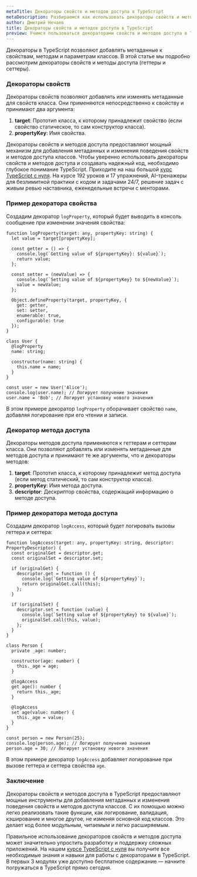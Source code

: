 ```yaml
---
metaTitle: Декораторы свойств и методов доступа в TypeScript
metaDescription: Разбираемся как использовать декораторы свойств и методов доступа в TypeScript
author: Дмитрий Нечаев
title: Декораторы свойств и методов доступа в TypeScript
preview: Учимся пользоваться декораторами свойств и методов доступа в TypeScript. Разбираем примеры использования
---
```


Декораторы в TypeScript позволяют добавлять метаданные к свойствам, методам и параметрам классов. В этой статье мы подробно рассмотрим декораторы свойств и методы доступа (геттеры и сеттеры).

### Декораторы свойств

Декораторы свойств позволяют добавлять или изменять метаданные для свойств класса. Они применяются непосредственно к свойству и принимают два аргумента:

1. **target**: Прототип класса, к которому принадлежит свойство (если свойство статическое, то сам конструктор класса).
2. **propertyKey**: Имя свойства.

Декораторы свойств и методов доступа предоставляют мощный механизм для добавления метаданных и изменения поведения свойств и методов доступа классов. Чтобы уверенно использовать декораторы свойств и методов доступа и создавать надежный код, необходимо глубокое понимание TypeScript. Приходите на наш большой [курс TypeScript с нуля](https://purpleschool.ru/course/typescript?utm_source=knowledgebase&utm_medium=text&utm_campaign=dekoratory-svoystv-i-metodov-dostupa-v-typescript). На курсе 192 уроков и 17 упражнений, AI-тренажеры для безлимитной практики с кодом и задачами 24/7, решение задач с живым ревью наставника, еженедельные встречи с менторами.

### Пример декоратора свойства

Создадим декоратор `logProperty`, который будет выводить в консоль сообщение при изменении значения свойства:

```tsx
function logProperty(target: any, propertyKey: string) {
  let value = target[propertyKey];

  const getter = () => {
    console.log(`Getting value of ${propertyKey}: ${value}`);
    return value;
  };

  const setter = (newValue) => {
    console.log(`Setting value of ${propertyKey} to ${newValue}`);
    value = newValue;
  };

  Object.defineProperty(target, propertyKey, {
    get: getter,
    set: setter,
    enumerable: true,
    configurable: true
  });
}

class User {
  @logProperty
  name: string;

  constructor(name: string) {
    this.name = name;
  }
}

const user = new User('Alice');
console.log(user.name); // Логирует получение значения
user.name = 'Bob'; // Логирует установку нового значения

```

В этом примере декоратор `logProperty` оборачивает свойство `name`, добавляя логирование при его чтении и записи.

### Декоратор метода доступа

Декораторы методов доступа применяются к геттерам и сеттерам класса. Они позволяют добавлять или изменять метаданные для методов доступа и принимают те же аргументы, что и декораторы методов:

1. **target**: Прототип класса, к которому принадлежит метод доступа (если метод статический, то сам конструктор класса).
2. **propertyKey**: Имя метода доступа.
3. **descriptor**: Дескриптор свойства, содержащий информацию о методе доступа.

### Пример декоратора метода доступа

Создадим декоратор `logAccess`, который будет логировать вызовы геттера и сеттера:

```tsx
function logAccess(target: any, propertyKey: string, descriptor: PropertyDescriptor) {
  const originalGet = descriptor.get;
  const originalSet = descriptor.set;

  if (originalGet) {
    descriptor.get = function () {
      console.log(`Getting value of ${propertyKey}`);
      return originalGet.call(this);
    };
  }

  if (originalSet) {
    descriptor.set = function (value) {
      console.log(`Setting value of ${propertyKey} to ${value}`);
      originalSet.call(this, value);
    };
  }
}

class Person {
  private _age: number;

  constructor(age: number) {
    this._age = age;
  }

  @logAccess
  get age(): number {
    return this._age;
  }

  @logAccess
  set age(value: number) {
    this._age = value;
  }
}

const person = new Person(25);
console.log(person.age); // Логирует получение значения
person.age = 30; // Логирует установку нового значения

```

В этом примере декоратор `logAccess` добавляет логирование при вызове геттера и сеттера свойства `age`.

### Заключение

Декораторы свойств и методов доступа в TypeScript предоставляют мощные инструменты для добавления метаданных и изменения поведения свойств и методов доступа классов. С их помощью можно легко реализовать такие функции, как логирование, валидация, кэширование и многое другое, не изменяя основной код классов. Это делает код более модульным, читаемым и легко расширяемым.

Правильное использование декораторов свойств и методов доступа может значительно упростить разработку и поддержку сложных приложений. На нашем [курсе TypeScript с нуля](https://purpleschool.ru/course/typescript?utm_source=knowledgebase&utm_medium=text&utm_campaign=dekoratory-svoystv-i-metodov-dostupa-v-typescript) вы получите все необходимые знания и навыки для работы с декораторами в TypeScript. В первых 3 модулях уже доступно бесплатное содержание — начните погружаться в TypeScript прямо сегодня.
